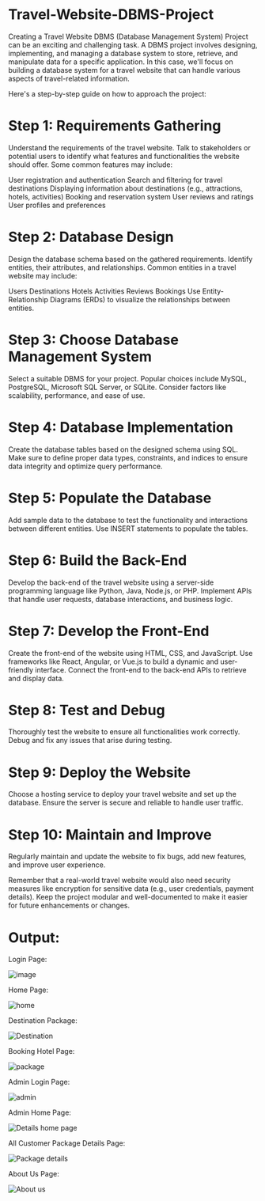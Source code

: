 # Travel-Website-DBMS-Project

Creating a Travel Website DBMS (Database Management System) Project can be an exciting and challenging task. A DBMS project involves designing, implementing, and managing a database system to store, retrieve, and manipulate data for a specific application. In this case, we'll focus on building a database system for a travel website that can handle various aspects of travel-related information.

Here's a step-by-step guide on how to approach the project:

# Step 1: Requirements Gathering
Understand the requirements of the travel website. Talk to stakeholders or potential users to identify what features and functionalities the website should offer. Some common features may include:

User registration and authentication
Search and filtering for travel destinations
Displaying information about destinations (e.g., attractions, hotels, activities)
Booking and reservation system
User reviews and ratings
User profiles and preferences
# Step 2: Database Design
Design the database schema based on the gathered requirements. Identify entities, their attributes, and relationships. Common entities in a travel website may include:

Users
Destinations
Hotels
Activities
Reviews
Bookings
Use Entity-Relationship Diagrams (ERDs) to visualize the relationships between entities.

# Step 3: Choose Database Management System
Select a suitable DBMS for your project. Popular choices include MySQL, PostgreSQL, Microsoft SQL Server, or SQLite. Consider factors like scalability, performance, and ease of use.

# Step 4: Database Implementation
Create the database tables based on the designed schema using SQL. Make sure to define proper data types, constraints, and indices to ensure data integrity and optimize query performance.

# Step 5: Populate the Database
Add sample data to the database to test the functionality and interactions between different entities. Use INSERT statements to populate the tables.

# Step 6: Build the Back-End
Develop the back-end of the travel website using a server-side programming language like Python, Java, Node.js, or PHP. Implement APIs that handle user requests, database interactions, and business logic.

# Step 7: Develop the Front-End
Create the front-end of the website using HTML, CSS, and JavaScript. Use frameworks like React, Angular, or Vue.js to build a dynamic and user-friendly interface. Connect the front-end to the back-end APIs to retrieve and display data.

# Step 8: Test and Debug
Thoroughly test the website to ensure all functionalities work correctly. Debug and fix any issues that arise during testing.

# Step 9: Deploy the Website
Choose a hosting service to deploy your travel website and set up the database. Ensure the server is secure and reliable to handle user traffic.

# Step 10: Maintain and Improve
Regularly maintain and update the website to fix bugs, add new features, and improve user experience.

Remember that a real-world travel website would also need security measures like encryption for sensitive data (e.g., user credentials, payment details). Keep the project modular and well-documented to make it easier for future enhancements or changes.

# Output:

Login Page:

![image](https://github.com/Lakshmisha101/Travel-Website-DBMS-Project/assets/91970155/3bd4f2cb-3583-42f5-a246-5917b41ebeba)


Home Page:

![home](https://github.com/Lakshmisha101/Travel-Website-DBMS-Project/assets/91970155/b3b819b0-3dd4-4564-84df-569891649402)

Destination Package:

![Destination](https://github.com/Lakshmisha101/Travel-Website-DBMS-Project/assets/91970155/0e276d29-0d77-45f2-964c-2e5bcf427346)


Booking Hotel Page:

![package](https://github.com/Lakshmisha101/Travel-Website-DBMS-Project/assets/91970155/ba20c461-3376-4b3a-8303-2f18512a1426)


Admin Login Page:


![admin](https://github.com/Lakshmisha101/Travel-Website-DBMS-Project/assets/91970155/f9763e57-cdfa-47a4-a255-1d3c916b5e69)


Admin Home Page:


![Details home page](https://github.com/Lakshmisha101/Travel-Website-DBMS-Project/assets/91970155/4ebe1884-dc98-4d54-ac53-fa712a2b18c6)


All Customer Package Details Page:

![Package details](https://github.com/Lakshmisha101/Travel-Website-DBMS-Project/assets/91970155/6085c3f3-b96e-4d1f-bd2d-68d9b2286eb8)


About Us Page:

![About us](https://github.com/Lakshmisha101/Travel-Website-DBMS-Project/assets/91970155/2fee9049-2ba2-4dc4-9d92-fcefaf4fda67)







